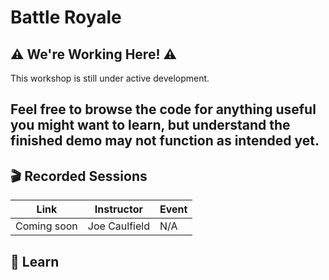 # Battle Royale

## ⚠️ We're Working Here! ⚠️
This workshop is still under active development.   
   
Feel free to browse the code for anything useful you might want to learn, but understand the finished demo may not function as intended yet.
---
## 🎬 Recorded Sessions
| Link | Instructor | Event |
| ---- | ---------- | ----- |
| Coming soon | Joe Caulfield | N/A |

## 📗 Learn
